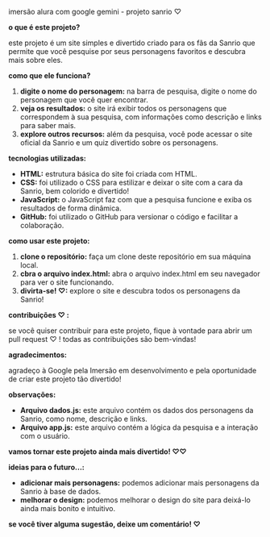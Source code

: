 imersão alura com google gemini - projeto sanrio ♡


**o que é este projeto?**

este projeto é um site simples e divertido criado para os fãs da Sanrio que permite que você pesquise por seus personagens favoritos e descubra mais sobre eles. 

**como que ele funciona?**

1. **digite o nome do personagem:** na barra de pesquisa, digite o nome do personagem que você quer encontrar.
2. **veja os resultados:** o site irá exibir todos os personagens que correspondem à sua pesquisa, com informações como descrição e links para saber mais.
3. **explore outros recursos:** além da pesquisa, você pode acessar o site oficial da Sanrio e um quiz divertido sobre os personagens.

**tecnologias utilizadas:**

* **HTML:** estrutura básica do site foi criada com HTML.
* **CSS:** foi utilizado o CSS para estilizar e deixar o site com a cara da Sanrio, bem colorido e divertido!
* **JavaScript:** o JavaScript faz com que a pesquisa funcione e exiba os resultados de forma dinâmica.
* **GitHub:** foi utilizado o GitHub para versionar o código e facilitar a colaboração.

**como usar este projeto:**

1. **clone o repositório:** faça um clone deste repositório em sua máquina local.
2. **cbra o arquivo index.html:** abra o arquivo index.html em seu navegador para ver o site funcionando.
3. **divirta-se! ♡:** explore o site e descubra todos os personagens da Sanrio!

**contribuições ♡ :**

se você quiser contribuir para este projeto, fique à vontade para abrir um pull request ♡ ! todas as contribuições são bem-vindas!

**agradecimentos:**

agradeço à Google pela Imersão em desenvolvimento e pela oportunidade de criar este projeto tão divertido!

**observações:**

* **Arquivo dados.js:** este arquivo contém os dados dos personagens da Sanrio, como nome, descrição e links.
* **Arquivo app.js:** este arquivo contém a lógica da pesquisa e a interação com o usuário.

**vamos tornar este projeto ainda mais divertido! ♡♡**

**ideias para o futuro...:**

* **adicionar mais personagens:** podemos adicionar mais personagens da Sanrio à base de dados.
* **melhorar o design:** podemos melhorar o design do site para deixá-lo ainda mais bonito e intuitivo.

**se você tiver alguma sugestão, deixe um comentário! ♡**
